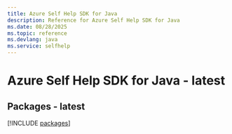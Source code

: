 ```yaml
---
title: Azure Self Help SDK for Java
description: Reference for Azure Self Help SDK for Java
ms.date: 08/28/2025
ms.topic: reference
ms.devlang: java
ms.service: selfhelp
---
```

# Azure Self Help SDK for Java - latest
## Packages - latest
[!INCLUDE [packages](self-help-index.md)]